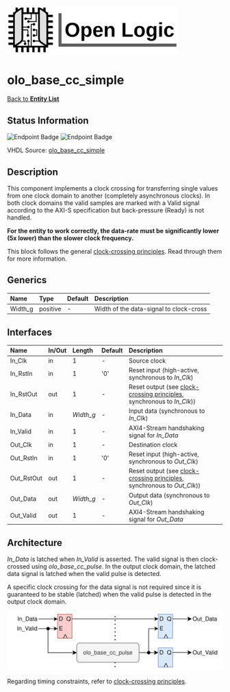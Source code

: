 <img src="../Logo.png" alt="Logo" width="400">

# olo_base_cc_simple

[Back to **Entity List**](../EntityList.md)

## Status Information

![Endpoint Badge](https://img.shields.io/endpoint?url=https://storage.googleapis.com/open-logic-badges/coverage/olo_base_cc_simple.json?cacheSeconds=0) ![Endpoint Badge](https://img.shields.io/endpoint?url=https://storage.googleapis.com/open-logic-badges/issues/olo_base_cc_simple.json?cacheSeconds=0)

VHDL Source: [olo_base_cc_simple](../../src/base/vhdl/olo_base_cc_simple.vhd)

## Description

This component implements a clock crossing for transferring single values from one clock domain to another (completely asynchronous clocks). In both clock domains the valid samples are marked with a Valid signal according to the AXI-S specification but back-pressure (Ready) is not handled.

**For the entity to work correctly, the data-rate must be significantly lower (5x lower) than the slower clock frequency.**

This block follows the general [clock-crossing principles](clock_crossing_principles.md). Read through them for more information.

## Generics

| Name    | Type     | Default | Description                             |
| :------ | :------- | ------- | :-------------------------------------- |
| Width_g | positive | -       | Width of the data-signal to clock-cross |

## Interfaces

| Name       | In/Out | Length    | Default | Description                                                  |
| :--------- | :----- | :-------- | ------- | :----------------------------------------------------------- |
| In_Clk     | in     | 1         | -       | Source clock                                                 |
| In_RstIn   | in     | 1         | '0'     | Reset input (high-active, synchronous to *In_Clk*)           |
| In_RstOut  | out    | 1         | -       | Reset output (see [clock-crossing principles](clock_crossing_principles.md), synchronous to *In_Clk*)) |
| In_Data    | in     | *Width_g* | -       | Input data (synchronous to *In_Clk*)                         |
| In_Valid   | in     | 1         | -       | AXI4-Stream handshaking signal for *In_Data*                 |
| Out_Clk    | in     | 1         | -       | Destination clock                                            |
| Out_RstIn  | in     | 1         | '0'     | Reset input (high-active, synchronous to *Out_Clk*)          |
| Out_RstOut | out    | 1         | -       | Reset output (see [clock-crossing principles](clock_crossing_principles.md), synchronous to *Out_Clk*)) |
| Out_Data   | out    | *Width_g* | -       | Output data (synchronous to *Out_Clk*)                       |
| Out_Valid  | out    | 1         | -       | AXI4-Stream handshaking signal for *Out_Data*                |

## Architecture

*In_Data* is latched when *In_Valid* is asserted. The valid signal is then clock-crossed using *olo_base_cc_pulse*. In the output clock domain, the latched data signal is latched when the valid pulse is detected.

A specific clock crossing for the data signal is not required since it is guaranteed to be stable (latched) when the valid pulse is detected in the output clock domain.

![architecture](./clock_crossings/olo_base_cc_simple.svg)

Regarding timing constraints, refer to [clock-crossing principles](clock_crossing_principles.md).





